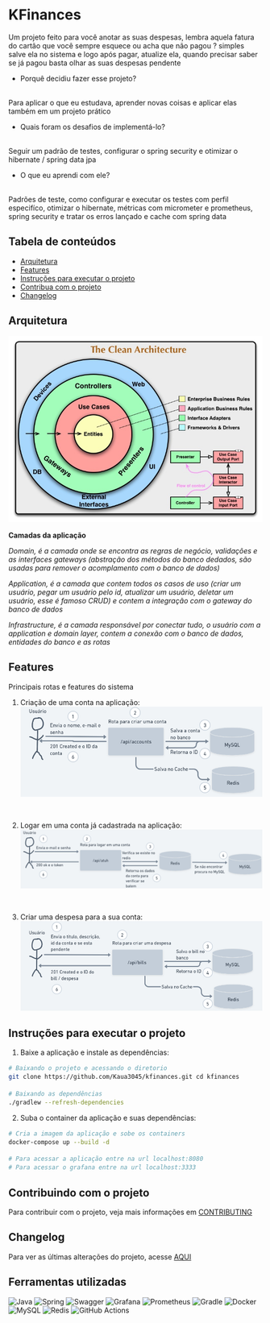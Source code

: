 # KFinances

Um projeto feito para você anotar as suas despesas, lembra aquela fatura do cartão que você sempre esquece ou acha que não pagou ? simples salve ela no sistema e logo após pagar, atualize ela, quando precisar saber se já pagou basta olhar as suas despesas pendente

- Porquê decidiu fazer esse projeto?
<br>
Para aplicar o que eu estudava, aprender novas coisas e aplicar elas também em um projeto prático

- Quais foram os desafios de implementá-lo?
<br>
Seguir um padrão de testes, configurar o spring security e otimizar o hibernate / spring data jpa

- O que eu aprendi com ele?
<br>
Padrões de teste, como configurar e executar os testes com perfil especifíco, otimizar o hibernate, métricas com micrometer e prometheus, spring security e tratar os erros lançado e cache com spring data

## Tabela de conteúdos

- [Arquitetura](#arquitetura)
- [Features](#features)
- [Instruções para executar o projeto](#instruções-para-executar-o-projeto)
- [Contribua com o projeto](#contribuindo-com-o-projeto)
- [Changelog](#changelog)
## Arquitetura

![Circulo da clean architecture](doc/imagens/clean-arch-circle)

**Camadas da aplicação**

*Domain, é a camada onde se encontra as regras de negócio, validações e as interfaces gateways (abstração dos métodos do banco dedados, são usadas para remover o acomplamento com o banco de dados)*

*Application, é a camada que contem todos os casos de uso (criar um usuário, pegar um usuário pelo id, atualizar um usuário, deletar um usuário, esse é famoso CRUD) e contem a integração com o gateway do banco de dados*

*Infrastructure, é a camada responsável por conectar tudo, o usuário com a application e domain layer, contem a conexão com o banco de dados, entidades do banco e as rotas*

## Features

Principais rotas e features do sistema

1. Criação de uma conta na aplicação:
![Criar conta feature 1](doc/imagens/create-account-route.png)

<br>

2. Logar em uma conta já cadastrada na aplicação:
![Logar em uma conta feature 2](doc/imagens/authenticate-account-route.png)

<br>

3. Criar uma despesa para a sua conta:
![Criar uma despesa feature 3](doc/imagens/create-bill-route.png)

## Instruções para executar o projeto

1. Baixe a aplicação e instale as dependências:
```bash
# Baixando o projeto e acessando o diretorio
git clone https://github.com/Kaua3045/kfinances.git cd kfinances

# Baixando as dependências
./gradlew --refresh-dependencies  
```

2. Suba o container da aplicação e suas dependências:
```bash
# Cria a imagem da aplicação e sobe os containers
docker-compose up --build -d

# Para acessar a aplicação entre na url localhost:8080
# Para acessar o grafana entre na url localhost:3333
```

## Contribuindo com o projeto

Para contribuir com o projeto, veja mais informações em [CONTRIBUTING](doc/CONTRIBUTING.md)

## Changelog

Para ver as últimas alterações do projeto, acesse [AQUI](doc/changelog.md)

## Ferramentas utilizadas
![Java](https://img.shields.io/badge/java-%23ED8B00.svg?style=for-the-badge&logo=java&logoColor=white)
![Spring](https://img.shields.io/badge/spring-%236DB33F.svg?style=for-the-badge&logo=spring&logoColor=white)
![Swagger](https://img.shields.io/badge/-Swagger-%23Clojure?style=for-the-badge&logo=swagger&logoColor=white)
![Grafana](https://img.shields.io/badge/grafana-%23F46800.svg?style=for-the-badge&logo=grafana&logoColor=white)
![Prometheus](https://img.shields.io/badge/Prometheus-E6522C?style=for-the-badge&logo=Prometheus&logoColor=white)
![Gradle](https://img.shields.io/badge/Gradle-02303A.svg?style=for-the-badge&logo=Gradle&logoColor=white)
![Docker](https://img.shields.io/badge/docker-%230db7ed.svg?style=for-the-badge&logo=docker&logoColor=white)
![MySQL](https://img.shields.io/badge/mysql-%2300f.svg?style=for-the-badge&logo=mysql&logoColor=white)
![Redis](https://img.shields.io/badge/redis-%23DD0031.svg?style=for-the-badge&logo=redis&logoColor=white)
![GitHub Actions](https://img.shields.io/badge/github%20actions-%232671E5.svg?style=for-the-badge&logo=githubactions&logoColor=white)
